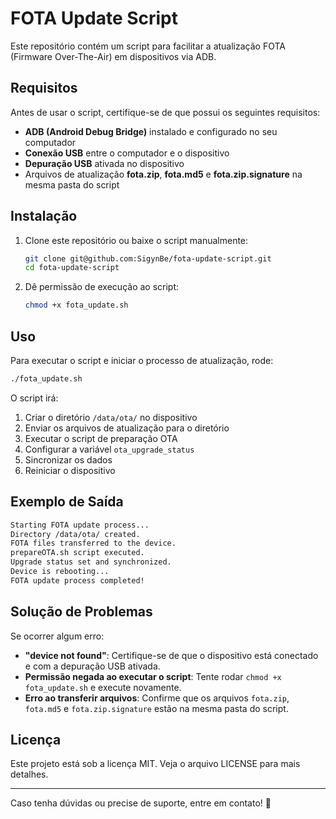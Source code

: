 # FOTA Update Script

Este repositório contém um script para facilitar a atualização FOTA (Firmware Over-The-Air) em dispositivos via ADB.

## Requisitos
Antes de usar o script, certifique-se de que possui os seguintes requisitos:
- **ADB (Android Debug Bridge)** instalado e configurado no seu computador
- **Conexão USB** entre o computador e o dispositivo
- **Depuração USB** ativada no dispositivo
- Arquivos de atualização **fota.zip**, **fota.md5** e **fota.zip.signature** na mesma pasta do script

## Instalação
1. Clone este repositório ou baixe o script manualmente:
   ```bash
   git clone git@github.com:SigynBe/fota-update-script.git
   cd fota-update-script
   ```

2. Dê permissão de execução ao script:
   ```bash
   chmod +x fota_update.sh
   ```

## Uso
Para executar o script e iniciar o processo de atualização, rode:
```bash
./fota_update.sh
```
O script irá:
1. Criar o diretório `/data/ota/` no dispositivo
2. Enviar os arquivos de atualização para o diretório
3. Executar o script de preparação OTA
4. Configurar a variável `ota_upgrade_status`
5. Sincronizar os dados
6. Reiniciar o dispositivo

## Exemplo de Saída
```bash
Starting FOTA update process...
Directory /data/ota/ created.
FOTA files transferred to the device.
prepareOTA.sh script executed.
Upgrade status set and synchronized.
Device is rebooting...
FOTA update process completed!
```

## Solução de Problemas
Se ocorrer algum erro:
- **"device not found"**: Certifique-se de que o dispositivo está conectado e com a depuração USB ativada.
- **Permissão negada ao executar o script**: Tente rodar `chmod +x fota_update.sh` e execute novamente.
- **Erro ao transferir arquivos**: Confirme que os arquivos `fota.zip`, `fota.md5` e `fota.zip.signature` estão na mesma pasta do script.

## Licença
Este projeto está sob a licença MIT. Veja o arquivo LICENSE para mais detalhes.

---
Caso tenha dúvidas ou precise de suporte, entre em contato! 🚀

